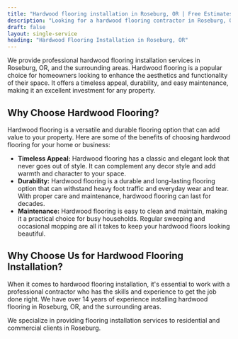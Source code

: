 ```yaml
---
title: "Hardwood flooring installation in Roseburg, OR | Free Estimates"
description: "Looking for a hardwood flooring contractor in Roseburg, OR? We do installation for hardwood, engineered, laminate, luxury vinyl in Roseburg, OR area."
draft: false
layout: single-service
heading: "Hardwood Flooring Installation in Roseburg, OR"
---
```


We provide professional hardwood flooring installation services in Roseburg, OR, and the surrounding areas. Hardwood flooring is a popular choice for homeowners looking to enhance the aesthetics and functionality of their space. It offers a timeless appeal, durability, and easy maintenance, making it an excellent investment for any property.

## Why Choose Hardwood Flooring?
Hardwood flooring is a versatile and durable flooring option that can add value to your property. Here are some of the benefits of choosing hardwood flooring for your home or business:
- **Timeless Appeal:** Hardwood flooring has a classic and elegant look that never goes out of style. It can complement any decor style and add warmth and character to your space.
- **Durability:** Hardwood flooring is a durable and long-lasting flooring option that can withstand heavy foot traffic and everyday wear and tear. With proper care and maintenance, hardwood flooring can last for decades.
- **Maintenance:** Hardwood flooring is easy to clean and maintain, making it a practical choice for busy households. Regular sweeping and occasional mopping are all it takes to keep your hardwood floors looking beautiful.

## Why Choose Us for Hardwood Flooring Installation?
When it comes to hardwood flooring installation, it's essential to work with a professional contractor who has the skills and experience to get the job done right. We have over 14 years of experience installing hardwood flooring in Roseburg, OR, and the surrounding areas.

We specialize in providing flooring installation services to residential and commercial clients in Roseburg.